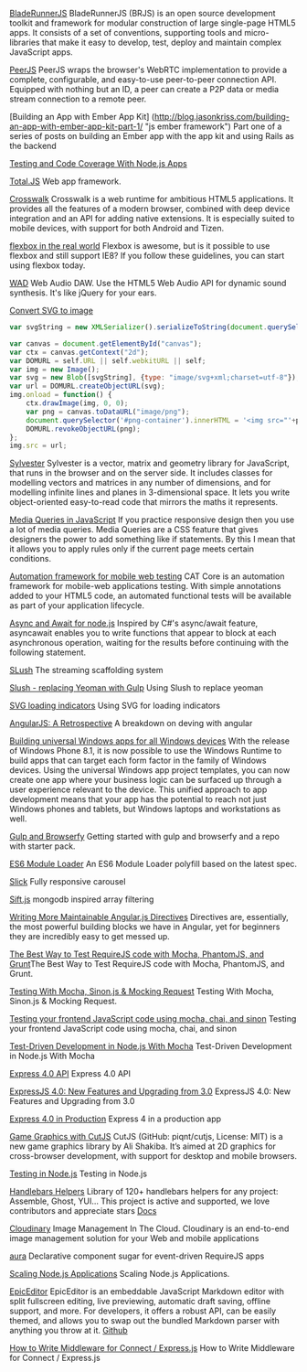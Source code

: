 [BladeRunnerJS](http://bladerunnerjs.org/ "js framework") BladeRunnerJS (BRJS) is an open source development toolkit and framework for modular construction of large single-page HTML5 apps. It consists of a set of conventions, supporting tools and micro-libraries that make it easy to develop, test, deploy and maintain complex JavaScript apps.

[PeerJS](http://peerjs.com/ "js webrtc") PeerJS wraps the browser's WebRTC implementation to provide a complete, configurable, and easy-to-use peer-to-peer connection API. Equipped with nothing but an ID, a peer can create a P2P data or media stream connection to a remote peer.

[Building an App with Ember App Kit] (http://blog.jasonkriss.com/building-an-app-with-ember-app-kit-part-1/ "js ember framework") Part one of a series of posts on building an Ember app with the app kit and using Rails as the backend

[Testing and Code Coverage With Node.js Apps](http://www.gregjopa.com/2014/02/testing-and-code-coverage-with-node-js-apps/ "tests js nodejs") 

[Total.JS](http://www.totaljs.com/ "js framework") Web app framework.

[Crosswalk](https://crosswalk-project.org/ "js framework") Crosswalk is a web runtime for ambitious HTML5 applications. It provides all the features of a modern browser, combined with deep device integration and an API for adding native extensions. It is especially suited to mobile devices, with support for both Android and Tizen.

[flexbox in the real world](http://www.planningforaliens.com/blog/2014/03/11/real-world-flexbox/ "css flexbox layout") Flexbox is awesome, but is it possible to use flexbox and still support IE8? If you follow these guidelines, you can start using flexbox today.

[WAD](https://github.com/rserota/wad "js audio html5") Web Audio DAW. Use the HTML5 Web Audio API for dynamic sound synthesis. It's like jQuery for your ears.

[Convert SVG to image](http://bl.ocks.org/biovisualize/8187844 "html5 js svg")
```javascript
var svgString = new XMLSerializer().serializeToString(document.querySelector('svg'));

var canvas = document.getElementById("canvas");
var ctx = canvas.getContext("2d");
var DOMURL = self.URL || self.webkitURL || self;
var img = new Image();
var svg = new Blob([svgString], {type: "image/svg+xml;charset=utf-8"});
var url = DOMURL.createObjectURL(svg);
img.onload = function() {
    ctx.drawImage(img, 0, 0);
    var png = canvas.toDataURL("image/png");
    document.querySelector('#png-container').innerHTML = '<img src="'+png+'"/>';
    DOMURL.revokeObjectURL(png);
};
img.src = url;
```
[Sylvester](http://sylvester.jcoglan.com/ "js matrix vector geometry") Sylvester is a vector, matrix and geometry library for JavaScript, that runs in the browser and on the server side. It includes classes for modelling vectors and matrices in any number of dimensions, and for modelling infinite lines and planes in 3-dimensional space. It lets you write object-oriented easy-to-read code that mirrors the maths it represents.

[Media Queries in JavaScript](http://flippinawesome.org/2014/03/24/using-media-queries-in-javascript/ "responsive js media-queries") If you practice responsive design then you use a lot of media queries. Media Queries are a CSS feature that gives designers the power to add something like if statements. By this I mean that it allows you to apply rules only if the current page meets certain conditions.

[Automation framework for mobile web testing](http://catjsteam.github.io/ "tests mobile") CAT Core is an automation framework for mobile-web applications testing.
With simple annotations added to your HTML5 code, an automated functional tests will be available as part of your application lifecycle.

[Async and Await for node.js](https://github.com/yortus/asyncawait 
"js nodejs async") Inspired by C#'s async/await feature, asyncawait enables you to write functions that appear to block at each asynchronous operation, waiting for the results before continuing with the following statement.

[SLush](http://klei.github.io/slush/#/ "js nodejs tools") The streaming scaffolding system

[Slush - replacing Yeoman with Gulp](http://joakimbeng.eu01.aws.af.cm/slush-replacing-yeoman-with-gulp/ "tools js") Using Slush to replace yeoman

[SVG loading indicators](http://jxnblk.github.io/loading/ "svg loading") Using SVG for loading indicators

[AngularJS: A Retrospective](http://www.mutuallyhuman.com/blog/2014/03/25/angularjs-a-retrospective/ "angular js") A breakdown on deving with angular

[Building universal Windows apps for all Windows devices](http://msdn.microsoft.com/en-US/windows/dn642498 "apps windows") With the release of Windows Phone 8.1, it is now possible to use the Windows Runtime to build apps that can target each form factor in the family of Windows devices. Using the universal Windows app project templates, you can now create one app where your business logic can be surfaced up through a user experience relevant to the device. This unified approach to app development means that your app has the potential to reach not just Windows phones and tablets, but Windows laptops and workstations as well.

[Gulp and Browserfy](http://viget.com/extend/gulp-browserify-starter-faq "gulp browserfy js") Getting started with gulp and browserfy and a repo with starter pack.

[ES6 Module Loader](https://github.com/ModuleLoader/es6-module-loader "js es6 modules") An ES6 Module Loader polyfill based on the latest spec.

[Slick](http://kenwheeler.github.io/slick/) Fully responsive carousel

[Sift.js](https://github.com/crcn/sift.js "js mongodb collections filtering") mongodb inspired array filtering

[Writing More Maintainable Angular.js Directives](http://www.codelord.net/2014/03/30/writing-more-maintainable-angular-dot-js-directives/ "angular js") Directives are, essentially, the most powerful building blocks we have in Angular, yet for beginners they are incredibly easy to get messed up.

[The Best Way to Test RequireJS code with Mocha, PhantomJS, and Grunt](http://projectpoppycock.com/the-best-way-to-test-requirejs-code-with-mocha-phantomjs-and-grunt/ "tests js requirejs mocha")The Best Way to Test RequireJS code with Mocha, PhantomJS, and Grunt.

[Testing With Mocha, Sinon.js & Mocking Request](http://bulkan-evcimen.com/testing_with_mocha_sinon "tests mocha sinon") Testing With Mocha, Sinon.js & Mocking Request.

[Testing your frontend JavaScript code using mocha, chai, and sinon](https://nicolas.perriault.net/code/2013/testing-frontend-javascript-code-using-mocha-chai-and-sinon/ "tests mocha sinon") Testing your frontend JavaScript code using mocha, chai, and sinon

[Test-Driven Development in Node.js With Mocha](http://webapplog.com/test-driven-development-in-node-js-with-mocha/ "tests tdd mocha nodejs") Test-Driven Development in Node.js With Mocha

[Express 4.0 API](http://expressjs.com/4x/api.html "nodejs express") Express 4.0 API

[ExpressJS 4.0: New Features and Upgrading from 3.0](http://scotch.io/bar-talk/expressjs-4-0-new-features-and-upgrading-from-3-0 "express nodejs") ExpressJS 4.0: New Features and Upgrading from 3.0

[Express 4.0 in Production](https://medium.com/javascript-and-the-server/aa6992b52bcd "express nodejs") Express 4 in a production app

[Game Graphics with CutJS](http://dailyjs.com/2014/04/10/cutjs/ "graphics games js canvas") CutJS (GitHub: piqnt/cutjs, License: MIT) is a new game graphics library by Ali Shakiba. It’s aimed at 2D graphics for cross-browser development, with support for desktop and mobile browsers.

[Testing in Node.js](http://code.tutsplus.com/tutorials/testing-in-nodejs--net-35018 "tests js mocha nodejs") Testing in Node.js

[Handlebars Helpers](https://github.com/assemble/handlebars-helpers "js handlebars") Library of 120+ handlebars helpers for any project: Assemble, Ghost, YUI... This project is active and supported, we love contributors and appreciate stars [Docs](http://assemble.io/helpers/ "js handlebars")

[Cloudinary](http://cloudinary.com/ "cloud image") Image Management In The Cloud. Cloudinary is an end-to-end image management solution for your Web and mobile applications

[aura](http://aurajs.com/ "framework js requirejs") Declarative component sugar for event-driven RequireJS apps

[Scaling Node.js Applications](http://cjihrig.com/blog/scaling-node-js-applications/ "nodejs js scaling") Scaling Node.js Applications.

[EpicEditor](http://epiceditor.com/ "markdown component js html editor") EpicEditor is an embeddable JavaScript Markdown editor with split fullscreen editing, live previewing, automatic draft saving, offline support, and more. For developers, it offers a robust API, can be easily themed, and allows you to swap out the bundled Markdown parser with anything you throw at it. 
[Github](https://github.com/OscarGodson/EpicEditor "markdown component js html editor source")

[How to Write Middleware for Connect / Express.js](http://www.hacksparrow.com/how-to-write-midddleware-for-connect-express-js.html "express nodejs js") How to Write Middleware for Connect / Express.js

